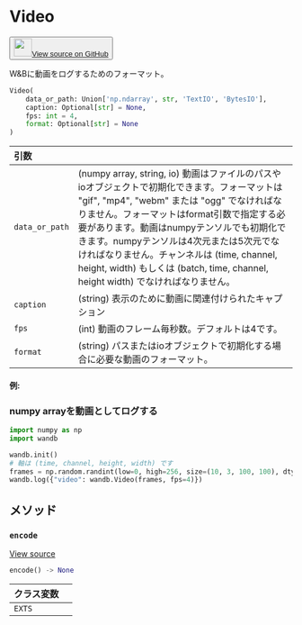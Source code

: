 
# Video

<p><button style={{display: 'flex', alignItems: 'center', backgroundColor: 'white', border: '1px solid #ddd', padding: '10px', borderRadius: '6px', cursor: 'pointer', boxShadow: '0 2px 3px rgba(0,0,0,0.1)', transition: 'all 0.3s'}}><a href='https://www.github.com/wandb/wandb/tree/v0.17.1/wandb/sdk/data_types/video.py#L48-L239' style={{fontSize: '1.2em', display: 'flex', alignItems: 'center'}}><img src='https://github.githubassets.com/images/modules/logos_page/GitHub-Mark.png' height='32px' width='32px' style={{marginRight: '10px'}}/>View source on GitHub</a></button></p>

W&Bに動画をログするためのフォーマット。

```python
Video(
    data_or_path: Union['np.ndarray', str, 'TextIO', 'BytesIO'],
    caption: Optional[str] = None,
    fps: int = 4,
    format: Optional[str] = None
)
```

| 引数 |  |
| :--- | :--- |
|  `data_or_path` |  (numpy array, string, io) 動画はファイルのパスやioオブジェクトで初期化できます。フォーマットは "gif", "mp4", "webm" または "ogg" でなければなりません。フォーマットはformat引数で指定する必要があります。動画はnumpyテンソルでも初期化できます。numpyテンソルは4次元または5次元でなければなりません。チャンネルは (time, channel, height, width) もしくは (batch, time, channel, height width) でなければなりません。 |
|  `caption` |  (string) 表示のために動画に関連付けられたキャプション |
|  `fps` |  (int) 動画のフレーム毎秒数。デフォルトは4です。 |
|  `format` |  (string) パスまたはioオブジェクトで初期化する場合に必要な動画のフォーマット。 |

#### 例:

### numpy arrayを動画としてログする

```python
import numpy as np
import wandb

wandb.init()
# 軸は (time, channel, height, width) です
frames = np.random.randint(low=0, high=256, size=(10, 3, 100, 100), dtype=np.uint8)
wandb.log({"video": wandb.Video(frames, fps=4)})
```

## メソッド

### `encode`

[View source](https://www.github.com/wandb/wandb/tree/v0.17.1/wandb/sdk/data_types/video.py#L130-L167)

```python
encode() -> None
```

| クラス変数 |  |
| :--- | :--- |
|  `EXTS`<a id="EXTS"></a> |   |